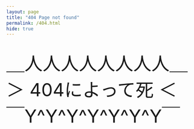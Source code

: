 ```yaml
---
layout: page
title: "404 Page not found"
permalink: /404.html
hide: true
---
```

<br>
<font size="12">
＿人人人人人人人人＿<br>
＞ 404によって死 ＜<br>
￣Y^Y^Y^Y^Y^Y^Y￣<br>
</font>
<br>